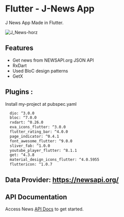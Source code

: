 # Flutter - J-News App

J News App Made in Flutter.

![J_News-horz](https://github.com/nobelleon/J-News-App/assets/76748114/53da59f2-8437-4b1d-9e21-0f69a05fd24b)

## Features

- Get news from NEWSAPI.org JSON API
- RxDart
- Used BloC design patterns
- GetX

## Plugins :

Install my-project at pubspec.yaml

```bash
  dio: ^3.0.0
  bloc: ^7.0.0
  rxdart: ^0.26.0
  eva_icons_flutter: ^3.0.0
  flutter_rating_bar: ^4.0.0
  page_indicator: ^0.4.1
  font_awesome_flutter: ^9.0.0
  sliver_fab: ^1.0.0
  youtube_player_flutter: ^8.1.1
  get: ^4.3.8
  material_design_icons_flutter: ^4.0.5955
  fluttericon: ^1.0.7
```

## Data Provider: https://newsapi.org/
    
## API Documentation

Access News [API Docs](https://newsapi.org/docs) to get started.


